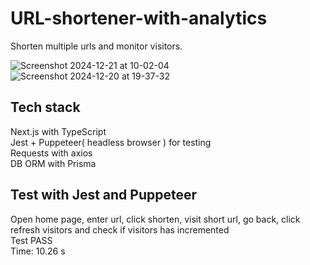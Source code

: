 # URL-shortener-with-analytics
Shorten multiple urls and monitor visitors.

![Screenshot 2024-12-21 at 10-02-04 ](https://github.com/user-attachments/assets/2928110d-08c7-4e04-8558-db7160ce03f0)
![Screenshot 2024-12-20 at 19-37-32 ](https://github.com/user-attachments/assets/a4ae6056-2a1c-445e-b9db-255e6a71decb)

## Tech stack
Next.js with TypeScript <br>
Jest + Puppeteer( headless browser ) for testing <br>
Requests with axios <br>
DB ORM with Prisma

## Test with Jest and Puppeteer
Open home page, enter url, click shorten, visit short url, go back, click refresh visitors and check if visitors has incremented <br>
Test PASS <br>
Time: 10.26 s
